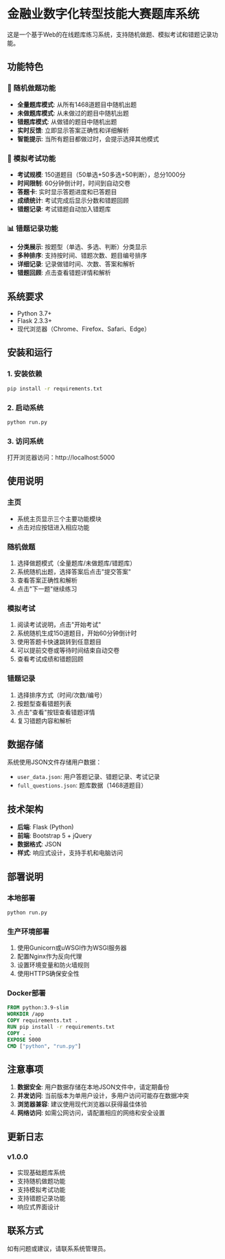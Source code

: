 # 金融业数字化转型技能大赛题库系统

这是一个基于Web的在线题库练习系统，支持随机做题、模拟考试和错题记录功能。

## 功能特色

### 🎯 随机做题功能
- **全量题库模式**: 从所有1468道题目中随机出题
- **未做题库模式**: 从未做过的题目中随机出题
- **错题库模式**: 从做错的题目中随机出题
- **实时反馈**: 立即显示答案正确性和详细解析
- **智能提示**: 当所有题目都做过时，会提示选择其他模式

### 📝 模拟考试功能
- **考试规模**: 150道题目（50单选+50多选+50判断），总分1000分
- **时间限制**: 60分钟倒计时，时间到自动交卷
- **答题卡**: 实时显示答题进度和已答题目
- **成绩统计**: 考试完成后显示分数和错题回顾
- **错题记录**: 考试错题自动加入错题库

### 📊 错题记录功能
- **分类展示**: 按题型（单选、多选、判断）分类显示
- **多种排序**: 支持按时间、错题次数、题目编号排序
- **详细记录**: 记录做错时间、次数、答案和解析
- **错题回顾**: 点击查看错题详情和解析

## 系统要求

- Python 3.7+
- Flask 2.3.3+
- 现代浏览器（Chrome、Firefox、Safari、Edge）

## 安装和运行

### 1. 安装依赖
```bash
pip install -r requirements.txt
```

### 2. 启动系统
```bash
python run.py
```

### 3. 访问系统
打开浏览器访问：http://localhost:5000

## 使用说明

### 主页
- 系统主页显示三个主要功能模块
- 点击对应按钮进入相应功能

### 随机做题
1. 选择做题模式（全量题库/未做题库/错题库）
2. 系统随机出题，选择答案后点击"提交答案"
3. 查看答案正确性和解析
4. 点击"下一题"继续练习

### 模拟考试
1. 阅读考试说明，点击"开始考试"
2. 系统随机生成150道题目，开始60分钟倒计时
3. 使用答题卡快速跳转到任意题目
4. 可以提前交卷或等待时间结束自动交卷
5. 查看考试成绩和错题回顾

### 错题记录
1. 选择排序方式（时间/次数/编号）
2. 按题型查看错题列表
3. 点击"查看"按钮查看错题详情
4. 复习错题内容和解析

## 数据存储

系统使用JSON文件存储用户数据：
- `user_data.json`: 用户答题记录、错题记录、考试记录
- `full_questions.json`: 题库数据（1468道题目）

## 技术架构

- **后端**: Flask (Python)
- **前端**: Bootstrap 5 + jQuery
- **数据格式**: JSON
- **样式**: 响应式设计，支持手机和电脑访问

## 部署说明

### 本地部署
```bash
python run.py
```

### 生产环境部署
1. 使用Gunicorn或uWSGI作为WSGI服务器
2. 配置Nginx作为反向代理
3. 设置环境变量和防火墙规则
4. 使用HTTPS确保安全性

### Docker部署
```dockerfile
FROM python:3.9-slim
WORKDIR /app
COPY requirements.txt .
RUN pip install -r requirements.txt
COPY . .
EXPOSE 5000
CMD ["python", "run.py"]
```

## 注意事项

1. **数据安全**: 用户数据存储在本地JSON文件中，请定期备份
2. **并发访问**: 当前版本为单用户设计，多用户访问可能存在数据冲突
3. **浏览器兼容**: 建议使用现代浏览器以获得最佳体验
4. **网络访问**: 如需公网访问，请配置相应的网络和安全设置

## 更新日志

### v1.0.0
- 实现基础题库系统
- 支持随机做题功能
- 支持模拟考试功能
- 支持错题记录功能
- 响应式界面设计

## 联系方式

如有问题或建议，请联系系统管理员。 
